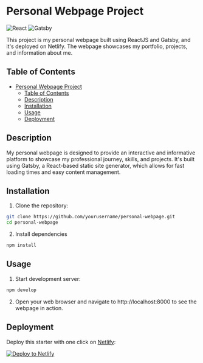 # Personal Webpage Project

<!-- ![GitHub](https://img.shields.io/github/license/jsmatias/gtsb-personal-website)
![Netlify](https://img.shields.io/netlify/your-netlify-site-id) -->
![React](https://img.shields.io/badge/React-v18.2.0-blue)
![Gatsby](https://img.shields.io/badge/Gatsby-v5.11.0-green)

This project is my personal webpage built using ReactJS and Gatsby, and it's deployed on Netlify. The webpage showcases my portfolio, projects, and information about me.

## Table of Contents

- [Personal Webpage Project](#personal-webpage-project)
  - [Table of Contents](#table-of-contents)
  - [Description](#description)
  - [Installation](#installation)
  - [Usage](#usage)
  - [Deployment](#deployment)

## Description

My personal webpage is designed to provide an interactive and informative platform to showcase my professional journey, skills, and projects. It's built using Gatsby, a React-based static site generator, which allows for fast loading times and easy content management.

## Installation

1. Clone the repository:

```bash
git clone https://github.com/yourusername/personal-webpage.git
cd personal-webpage
```

2. Install dependencies

```bash
npm install
```

## Usage

1. Start development server:

```bash
npm develop
```

2. Open your web browser and navigate to http://localhost:8000 to see the webpage in action.

## Deployment

Deploy this starter with one click on [Netlify](https://app.netlify.com/signup):

[<img src="https://www.netlify.com/img/deploy/button.svg" alt="Deploy to Netlify" />](https://app.netlify.com/start/deploy?repository=https://github.com/gatsbyjs/gatsby-starter-minimal)


